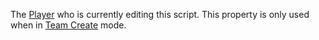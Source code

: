 The [Player](https://create.roblox.com/docs/reference/engine/classes/Player) who is currently editing this script. This property is only
used when in [Team Create](/studio/team-create) mode.